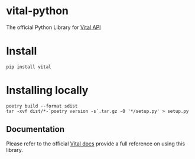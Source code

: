 # vital-python

The official Python Library for [Vital API](https://docs.tryvital.io)

# Install

```
pip install vital
```

# Installing locally

```
poetry build --format sdist
tar -xvf dist/*-`poetry version -s`.tar.gz -O '*/setup.py' > setup.py
```

## Documentation

Please refer to the official [Vital docs](https://docs.tryvital.io) provide a full reference on using this library.
